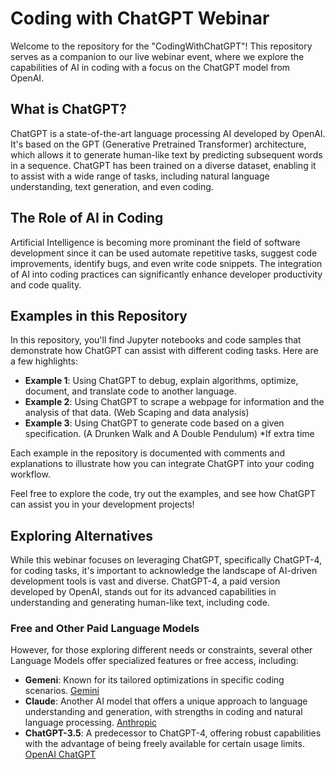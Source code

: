 # Coding with ChatGPT Webinar

Welcome to the repository for the "CodingWithChatGPT"! This repository serves as a companion to our live webinar event, where we explore the capabilities of AI in coding with a focus on the ChatGPT model from OpenAI.

## What is ChatGPT?

ChatGPT is a state-of-the-art language processing AI developed by OpenAI. It's based on the GPT (Generative Pretrained Transformer) architecture, which allows it to generate human-like text by predicting subsequent words in a sequence. ChatGPT has been trained on a diverse dataset, enabling it to assist with a wide range of tasks, including natural language understanding, text generation, and even coding.

## The Role of AI in Coding

Artificial Intelligence is becoming more prominant the field of software development since it can be used automate repetitive tasks, suggest code improvements, identify bugs, and even write code snippets. The integration of AI into coding practices can significantly enhance developer productivity and code quality.

## Examples in this Repository

In this repository, you'll find Jupyter notebooks and code samples that demonstrate how ChatGPT can assist with different coding tasks. Here are a few highlights:

- **Example 1**: Using ChatGPT to debug, explain algorithms, optimize, document, and translate code to another language.
- **Example 2**: Using ChatGPT to scrape a webpage for information and the analysis of that data. (Web Scaping and data analysis)
- **Example 3**: Using ChatGPT to generate code based on a given specification. (A Drunken Walk and A Double Pendulum) *If extra time


Each example in the repository is documented with comments and explanations to illustrate how you can integrate ChatGPT into your coding workflow.

Feel free to explore the code, try out the examples, and see how ChatGPT can assist you in your development projects!

## Exploring Alternatives

While this webinar focuses on leveraging ChatGPT, specifically ChatGPT-4, for coding tasks, it's important to acknowledge the landscape of AI-driven development tools is vast and diverse. ChatGPT-4, a paid version developed by OpenAI, stands out for its advanced capabilities in understanding and generating human-like text, including code.

### Free and Other Paid Language Models

However, for those exploring different needs or constraints, several other Language Models offer specialized features or free access, including:

- **Gemeni**: Known for its tailored optimizations in specific coding scenarios. [Gemini](https://gemini.google.com/)
- **Claude**: Another AI model that offers a unique approach to language understanding and generation, with strengths in coding and natural language processing. [Anthropic](https://www.anthropic.com/)
- **ChatGPT-3.5**: A predecessor to ChatGPT-4, offering robust capabilities with the advantage of being freely available for certain usage limits. [OpenAI ChatGPT](https://openai.com/chatgpt)

